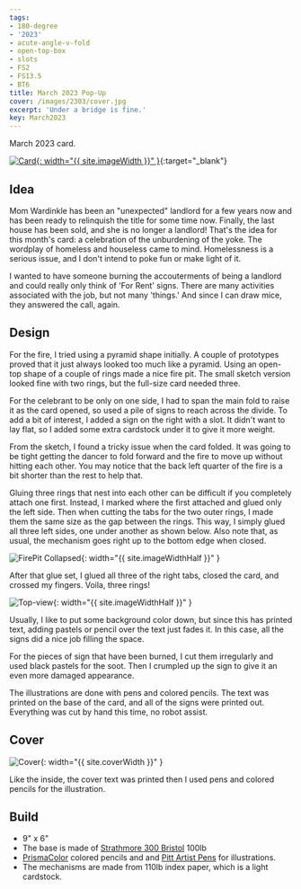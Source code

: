 ```yaml
---
tags:
- 180-degree
- '2023'
- acute-angle-v-fold
- open-top-box
- slots
- FS2
- FS13.5
- BT6
title: March 2023 Pop-Up
cover: /images/2303/cover.jpg
excerpt: 'Under a bridge is fine.'
key: March2023
---
```

March 2023 card.

[![Card]({{site.baseurl}}/images/2303/popup.gif){: width="{{ site.imageWidth }}" }](/images/2303/popup.gif "Click to replay in a new tab"){:target="_blank"}

## Idea

Mom Wardinkle has been an "unexpected" landlord for a few years now and has been ready to relinquish the title for some time now. Finally, the last house has been sold, and she is no longer a landlord! That's the idea for this month's card: a celebration of the unburdening of the yoke. The wordplay of homeless and houseless came to mind. Homelessness is a serious issue, and I don't intend to poke fun or make light of it.

I wanted to have someone burning the accouterments of being a landlord and could really only think of 'For Rent' signs. There are many activities associated with the job, but not many 'things.' And since I can draw mice, they answered the call, again.

## Design

For the fire, I tried using a pyramid shape initially. A couple of prototypes proved that it just always looked too much like a pyramid. Using an open-top shape of a couple of rings made a nice fire pit. The small sketch version looked fine with two rings, but the full-size card needed three.

For the celebrant to be only on one side, I had to span the main fold to raise it as the card opened, so used a pile of signs to reach across the divide. To add a bit of interest, I added a sign on the right with a slot. It didn't want to lay flat, so I added some extra cardstock under it to give it more weight.

From the sketch, I found a tricky issue when the card folded. It was going to be tight getting the dancer to fold forward and the fire to move up without hitting each other. You may notice that the back left quarter of the fire is a bit shorter than the rest to help that.

Gluing three rings that nest into each other can be difficult if you completely attach one first. Instead, I marked where the first attached and glued only the left side. Then when cutting the tabs for the two outer rings, I made them the same size as the gap between the rings. This way, I simply glued all three left sides, one under another as shown below. Also note that, as usual, the mechanism goes right up to the bottom edge when closed.

![FirePit Collapsed]({{site.baseurl}}/images/2303/fire-pit.jpg){: width="{{ site.imageWidthHalf }}" }

After that glue set, I glued all three of the right tabs, closed the card, and crossed my fingers. Voila, three rings!

![Top-view]({{site.baseurl}}/images/2303/top.jpg){: width="{{ site.imageWidthHalf }}" }

Usually, I like to put some background color down, but since this has printed text, adding pastels or pencil over the text just fades it. In this case, all the signs did a nice job filling the space.

For the pieces of sign that have been burned, I cut them irregularly and used black pastels for the soot. Then I crumpled up the sign to give it an even more damaged appearance.

The illustrations are done with pens and colored pencils. The text was printed on the base of the card, and all of the signs were printed out. Everything was cut by hand this time, no robot assist.

## Cover

![Cover]({{site.baseurl}}{{page.cover}}){: width="{{ site.coverWidth }}" }

Like the inside, the cover text was printed then I used pens and colored pencils for the illustration.

## Build

- 9" x 6"
- The base is made of [Strathmore 300 Bristol](/supplies.html#strathmore-300-bristol) 100lb
- [PrismaColor](/supplies.html#prismacolor-colored-pencils) colored pencils and and [Pitt Artist Pens](/supplies.html#faber-castell-pitt-artist-pens) for illustrations.
- The mechanisms are made from 110lb index paper, which is a light cardstock.
